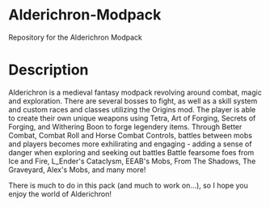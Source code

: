# Alderichron-Modpack
Repository for the Alderichron Modpack

# Description
Alderichron is a medieval fantasy modpack revolving around combat, magic and exploration. There are several bosses to fight, as well as a skill system and custom races and classes utilizing the Origins mod.
The player is able to create their own unique weapons using Tetra, Art of Forging, Secrets of Forging, and Withering Boon to forge legendery items.
Through Better Combat, Combat Roll and Horse Combat Controls, battles between mobs and players becomes more exhilirating and engaging - adding a sense of danger when exploring and seeking out battles
Battle fearsome foes from Ice and Fire, L_Ender's Cataclysm, EEAB's Mobs, From The Shadows, The Graveyard, Alex's Mobs, and many more!

There is much to do in this pack (and much to work on...), so I hope you enjoy the world of Alderichron!
